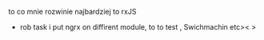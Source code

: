 to co mnie rozwinie najbardziej to rxJS
- rob task i put ngrx on diffirent module, to to test , Swichmachin etc>< >